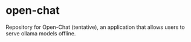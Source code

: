 # open-chat

Repository for Open-Chat (tentative), an application that allows users to serve ollama models offline.
